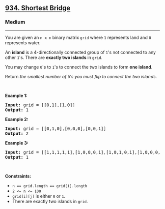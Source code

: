 <h2><a href="https://leetcode.com/problems/shortest-bridge/">934. Shortest Bridge</a></h2><h3>Medium</h3><hr><div style="user-select: auto;"><p style="user-select: auto;">You are given an <code style="user-select: auto;">n x n</code> binary matrix <code style="user-select: auto;">grid</code> where <code style="user-select: auto;">1</code> represents land and <code style="user-select: auto;">0</code> represents water.</p>

<p style="user-select: auto;">An <strong style="user-select: auto;">island</strong> is a 4-directionally connected group of <code style="user-select: auto;">1</code>'s not connected to any other <code style="user-select: auto;">1</code>'s. There are <strong style="user-select: auto;">exactly two islands</strong> in <code style="user-select: auto;">grid</code>.</p>

<p style="user-select: auto;">You may change <code style="user-select: auto;">0</code>'s to <code style="user-select: auto;">1</code>'s to connect the two islands to form <strong style="user-select: auto;">one island</strong>.</p>

<p style="user-select: auto;">Return <em style="user-select: auto;">the smallest number of </em><code style="user-select: auto;">0</code><em style="user-select: auto;">'s you must flip to connect the two islands</em>.</p>

<p style="user-select: auto;">&nbsp;</p>
<p style="user-select: auto;"><strong style="user-select: auto;">Example 1:</strong></p>

<pre style="user-select: auto;"><strong style="user-select: auto;">Input:</strong> grid = [[0,1],[1,0]]
<strong style="user-select: auto;">Output:</strong> 1
</pre>

<p style="user-select: auto;"><strong style="user-select: auto;">Example 2:</strong></p>

<pre style="user-select: auto;"><strong style="user-select: auto;">Input:</strong> grid = [[0,1,0],[0,0,0],[0,0,1]]
<strong style="user-select: auto;">Output:</strong> 2
</pre>

<p style="user-select: auto;"><strong style="user-select: auto;">Example 3:</strong></p>

<pre style="user-select: auto;"><strong style="user-select: auto;">Input:</strong> grid = [[1,1,1,1,1],[1,0,0,0,1],[1,0,1,0,1],[1,0,0,0,1],[1,1,1,1,1]]
<strong style="user-select: auto;">Output:</strong> 1
</pre>

<p style="user-select: auto;">&nbsp;</p>
<p style="user-select: auto;"><strong style="user-select: auto;">Constraints:</strong></p>

<ul style="user-select: auto;">
	<li style="user-select: auto;"><code style="user-select: auto;">n == grid.length == grid[i].length</code></li>
	<li style="user-select: auto;"><code style="user-select: auto;">2 &lt;= n &lt;= 100</code></li>
	<li style="user-select: auto;"><code style="user-select: auto;">grid[i][j]</code> is either <code style="user-select: auto;">0</code> or <code style="user-select: auto;">1</code>.</li>
	<li style="user-select: auto;">There are exactly two islands in <code style="user-select: auto;">grid</code>.</li>
</ul>
</div>